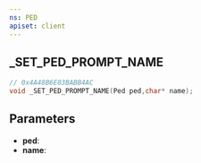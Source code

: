 ```yaml
---
ns: PED
apiset: client
---
```

## _SET_PED_PROMPT_NAME

```c
// 0x4A48B6E03BABB4AC
void _SET_PED_PROMPT_NAME(Ped ped,char* name);
```


## Parameters
* **ped**:
* **name**: